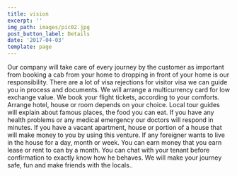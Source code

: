 ```yaml
---
title: vision
excerpt: ''
img_path: images/pic02.jpg
post_button_label: Details
date: '2017-04-03'
template: page
---
```

Our company will take care of every journey by the customer as important from booking a cab from your home to dropping in front of your home is our responsibility. There are a lot of visa rejections for visitor visa we can guide you in process and documents. We will arrange a multicurrency card for low exchange value. We book your flight tickets, according to your comforts. Arrange hotel, house or room depends on your choice. Local tour guides will explain about famous places, the food you can eat. If you have any health problems or any medical emergency our doctors will respond in minutes. If you have a vacant apartment, house or portion of a house that will make money to you by using this venture. If any foreigner wants to live in the house for a day, month or week. You can earn money that you earn lease or rent to can by a month. You can chat with your tenant before confirmation to exactly know how he behaves. We will make your journey safe, fun and make friends with the locals..
